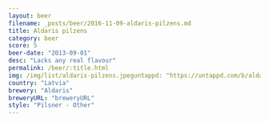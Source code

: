 ```yaml
---
layout: beer
filename: _posts/beer/2016-11-09-aldaris-pilzens.md
title: Aldaris pilzens
category: beer
score: 5
beer-date: "2013-09-01"
desc: "Lacks any real flavour"
permalink: /beer/:title.html
img: /img/list/aldaris-pilzens.jpeguntappd: "https://untappd.com/b/aldaris-pilzenes/112855"
country: "Latvia"
brewery: "Aldaris"
breweryURL: "breweryURL"
style: "Pilsner - Other"
---
```

